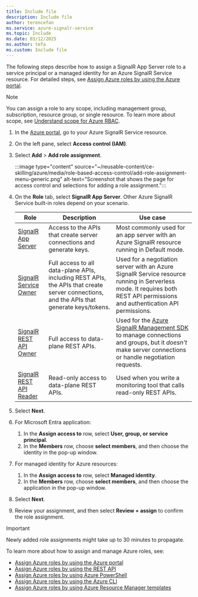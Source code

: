 ```yaml
---
title: Include file
description: Include file
author: terencefan
ms.service: azure-signalr-service
ms.topic: Include
ms.date: 03/12/2025
ms.author: tefa
ms.custom: Include file
---
```


The following steps describe how to assign a SignalR App Server role to a service principal or a managed identity for an Azure SignalR Service resource. For detailed steps, see [Assign Azure roles by using the Azure portal](/azure/role-based-access-control/role-assignments-portal).

> [!NOTE]
> You can assign a role to any scope, including management group, subscription, resource group, or single resource. To learn more about scope, see [Understand scope for Azure RBAC](../../role-based-access-control/scope-overview.md).

1. In the [Azure portal](https://portal.azure.com/), go to your Azure SignalR Service resource.

1. On the left pane, select **Access control (IAM)**.

1. Select **Add** > **Add role assignment**.

   :::image type="content" source="~/reusable-content/ce-skilling/azure/media/role-based-access-control/add-role-assignment-menu-generic.png" alt-text="Screenshot that shows the page for access control and selections for adding a role assignment.":::

1. On the **Role** tab, select **SignalR App Server**. Other Azure SignalR Service built-in roles depend on your scenario.

   | Role                                                                                              | Description                                                                                               | Use case                                                                                                                                     |
   | ------------------------------------------------------------------------------------------------- | --------------------------------------------------------------------------------------------------------- | -------------------------------------------------------------------------------------------------------------------------------------------- |
   | [SignalR App Server](../../role-based-access-control/built-in-roles.md#signalr-app-server)           | Access to the APIs that create server connections and generate keys.                                                | Most commonly used for an app server with an Azure SignalR resource running in Default mode.                                                                                                             |
   | [SignalR Service Owner](../../role-based-access-control/built-in-roles.md#signalr-service-owner)     | Full access to all data-plane APIs, including REST APIs, the APIs that create server connections, and the APIs that generate keys/tokens. | Used for a negotiation server with an Azure SignalR Service resource running in Serverless mode. It requires both REST API permissions and authentication API permissions. |
   | [SignalR REST API Owner](../../role-based-access-control/built-in-roles.md#signalr-rest-api-owner)   | Full access to data-plane REST APIs.                                                                      | Used for the [Azure SignalR Management SDK](/azure/azure-signalr/signalr-howto-use-management-sdk) to manage connections and groups, but it *doesn't* make server connections or handle negotiation requests.                          |
   | [SignalR REST API Reader](../../role-based-access-control/built-in-roles.md#signalr-rest-api-reader) | Read-only access to data-plane REST APIs.                                                                 | Used when you write a monitoring tool that calls read-only REST APIs.                                      |

1. Select **Next**.

1. For Microsoft Entra application:

   1. In the **Assign access to** row, select **User, group, or service principal**.
   1. In the **Members** row, choose **select members**, and then choose the identity in the pop-up window.

1. For managed identity for Azure resources:

   1. In the **Assign access to** row, select **Managed identity**.
   1. In the **Members** row, choose **select members**, and then choose the application in the pop-up window.

1. Select **Next**.

1. Review your assignment, and then select **Review + assign** to confirm the role assignment.

> [!IMPORTANT]
> Newly added role assignments might take up to 30 minutes to propagate.

To learn more about how to assign and manage Azure roles, see:

- [Assign Azure roles by using the Azure portal](/azure/role-based-access-control/role-assignments-portal)
- [Assign Azure roles by using the REST API](../../role-based-access-control/role-assignments-rest.md)
- [Assign Azure roles by using Azure PowerShell](../../role-based-access-control/role-assignments-powershell.md)
- [Assign Azure roles by using the Azure CLI](../../role-based-access-control/role-assignments-cli.md)
- [Assign Azure roles by using Azure Resource Manager templates](../../role-based-access-control/role-assignments-template.md)